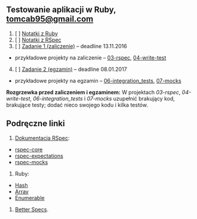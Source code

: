 ## Testowanie aplikacji w Ruby, tomcab95@gmail.com

1. [ ] [Notatki z Ruby](ruby.md)
2. [ ] [Notatki z RSpec](rspec.md)
3. [ ] [Zadanie 1 (zaliczenie)](/) – deadline 13.11.2016
  - przykładowe projekty na zaliczenie –
  [03-rspec](https://github.com/egzamin/tar/tree/master/labs/03-rspec),
  [04-write-test](https://github.com/egzamin/tar/tree/master/labs/04-write_tests)
4. [ ] [Zadanie 2 (egzamin)](/) – deadline 08.01.2017
  - przykładowe projekty na egzamin –
  [06-integration_tests](https://github.com/egzamin/tar/tree/master/labs/06-integration_tests),
  [07-mocks](https://github.com/egzamin/tar/tree/master/labs/07-mocks)

**Rozgrzewka przed zaliczeniem i egzaminem:**
W projektach _03-rspec_, _04-write-test_, _06-integration_tests_ i _07-mocks_
uzupełnić brakujący kod, brakujące testy; dodać nieco swojego kodu i kilka testów.


## Podręczne linki

1. [Dokumentacja RSpec](http://rspec.info/):
  - [rspec-core](https://github.com/rspec/rspec-core)
  - [rspec-expectations](https://github.com/rspec/rspec-expectations)
  - [rspec-mocks](https://github.com/rspec/rspec-mocks)
1. Ruby:
  - [Hash](http://ruby-doc.org/core-2.2.3/Hash.html)
  - [Array](http://ruby-doc.org/core-2.2.3/Array.html)
  - [Enumerable](http://ruby-doc.org/core-2.2.3/Enumerable.html)
1. [Better Specs](http://betterspecs.org/).
